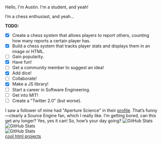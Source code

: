Hello, I'm Austin. I'm a student, and yeah!

I’m a chess enthusiast, and yeah...

**TODO:**
- [X] Create a chess system that allows players to report others, counting how many reports a certain player has.
- [X] Build a chess system that tracks player stats and displays them in an image or HTML.
- [ ] Gain popularity.
- [X] Have fun!
- [ ] Get a community member to suggest an idea!
- [X] Add dice!
- [ ] Collaborate!
- [X] Make a JS library!
- [ ] Start a career in Software Engineering.
- [ ] Get into MIT!
- [ ] Create a "Twitter 2.0" (but worse).

I saw a follower of mine had "Aperture Science" in their [profile](https://github.com/Vadym-0K). That’s funny—clearly a Source Engine fan, which I really like. I’m getting bored, can this get any longer? Yes, yes it can! So, how’s your day going?
![GitHub Stats](https://github-readme-streak-stats.herokuapp.com/?user=Null-Austin&theme=default&hide_border=true)
![GitHub Stats](https://github-readme-stats.vercel.app/api?username=Null-Austin&theme=default&show_icons=true&hide_border=true&count_private=true)  
![GitHub Stats](https://github-readme-stats.vercel.app/api/top-langs/?username=Null-Austin&theme=default&show_icons=true&hide_border=true&layout=compact)  
[cool html projects](https://github.com/Null-Austin/Null-Austin/blob/main/html%20projects)
